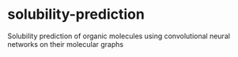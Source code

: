 # solubility-prediction
Solubility prediction of organic molecules using convolutional neural networks on their molecular graphs
